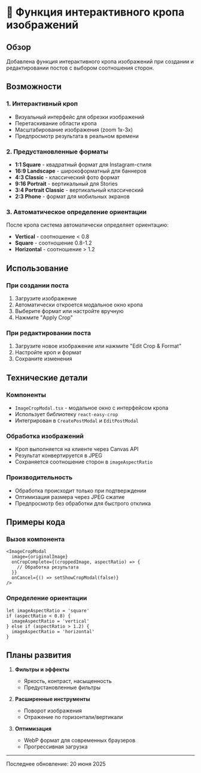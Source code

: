 # 📸 Функция интерактивного кропа изображений

## Обзор
Добавлена функция интерактивного кропа изображений при создании и редактировании постов с выбором соотношения сторон.

## Возможности

### 1. Интерактивный кроп
- Визуальный интерфейс для обрезки изображений
- Перетаскивание области кропа
- Масштабирование изображения (zoom 1x-3x)
- Предпросмотр результата в реальном времени

### 2. Предустановленные форматы
- **1:1 Square** - квадратный формат для Instagram-стиля
- **16:9 Landscape** - широкоформатный для баннеров
- **4:3 Classic** - классический фото формат
- **9:16 Portrait** - вертикальный для Stories
- **3:4 Portrait Classic** - вертикальный классический
- **2:3 Phone** - формат для мобильных экранов

### 3. Автоматическое определение ориентации
После кропа система автоматически определяет ориентацию:
- **Vertical** - соотношение < 0.8
- **Square** - соотношение 0.8-1.2  
- **Horizontal** - соотношение > 1.2

## Использование

### При создании поста
1. Загрузите изображение
2. Автоматически откроется модальное окно кропа
3. Выберите формат или настройте вручную
4. Нажмите "Apply Crop"

### При редактировании поста
1. Загрузите новое изображение или нажмите "Edit Crop & Format"
2. Настройте кроп и формат
3. Сохраните изменения

## Технические детали

### Компоненты
- `ImageCropModal.tsx` - модальное окно с интерфейсом кропа
- Использует библиотеку `react-easy-crop`
- Интегрирован в `CreatePostModal` и `EditPostModal`

### Обработка изображений
- Кроп выполняется на клиенте через Canvas API
- Результат конвертируется в JPEG
- Сохраняется соотношение сторон в `imageAspectRatio`

### Производительность
- Обработка происходит только при подтверждении
- Оптимизация размера через JPEG сжатие
- Предпросмотр без обработки для быстрого отклика

## Примеры кода

### Вызов компонента
```tsx
<ImageCropModal
  image={originalImage}
  onCropComplete={(croppedImage, aspectRatio) => {
    // Обработка результата
  }}
  onCancel={() => setShowCropModal(false)}
/>
```

### Определение ориентации
```tsx
let imageAspectRatio = 'square'
if (aspectRatio < 0.8) {
  imageAspectRatio = 'vertical'
} else if (aspectRatio > 1.2) {
  imageAspectRatio = 'horizontal'
}
```

## Планы развития

1. **Фильтры и эффекты**
   - Яркость, контраст, насыщенность
   - Предустановленные фильтры

2. **Расширенные инструменты**
   - Поворот изображения
   - Отражение по горизонтали/вертикали

3. **Оптимизация**
   - WebP формат для современных браузеров
   - Прогрессивная загрузка

---
Последнее обновление: 20 июня 2025 